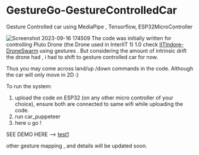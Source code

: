 # GestureGo-GestureControlledCar
Gesture Controlled car using MediaPipe , Tensorflow, ESP32MicroController

![Screenshot 2023-09-16 174509](https://github.com/SairajLoke/GestureGo-GestureControlledCar/assets/104747561/b8b0b44a-ce1e-45f3-aae6-029816b48179)
The code was initially written for controlling Pluto Drone (the Drone used in InterIIT 1)
1.0 check [IITIndore-DroneSwarm](https://github.com/IVDC-Club-IIT-Indore/DroneSwarm-InterIIT-2023) using gestures .
But considering the amount of intrinsic drift the drone had , i had to shift to gesture controlled car for now.

Thus you may come across land/up /down commands in the code.
Although the car will only move in 2D :)


To run the system:

1) upload the code on ESP32 (on any other micro controller of your choice), ensure both are connected to same wifi while uploading the code.
2) run car_puppeteer
3) here u go !

SEE DEMO HERE --> [test1](https://drive.google.com/file/d/1uKzp2QUKbPOFD_vvzlonVccE8bzvTCFc/view?usp=share_link)

other gesture mapping , and details will be updated soon. 
